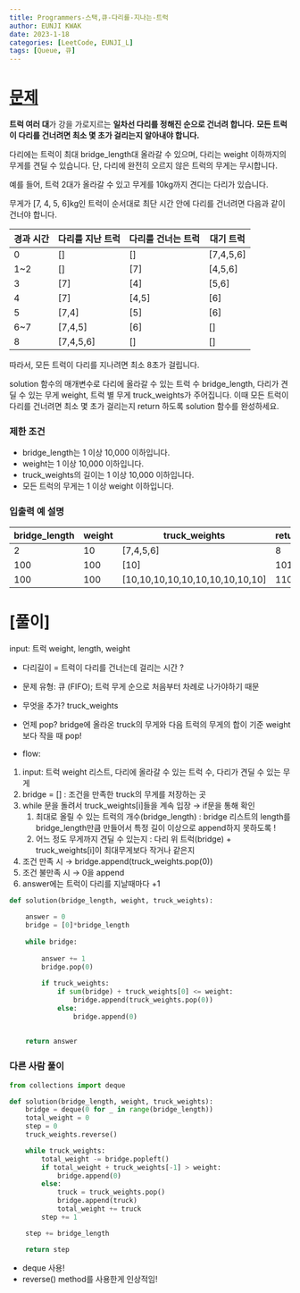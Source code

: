 ```yaml
---
title: Programmers-스택,큐-다리를-지나는-트럭
author: EUNJI KWAK
date: 2023-1-18
categories: [LeetCode, EUNJI_L]
tags: [Queue, 큐]
---
```


# [문제](https://school.programmers.co.kr/learn/courses/30/lessons/42583)

**트럭 여러 대**가 강을 가로지르는 **일차선 다리를 정해진 순으로 건너려 합니다.** **모든 트럭이 다리를 건너려면 최소 몇 초가 걸리는지 알아내야 합니다.**

다리에는 트럭이 최대 bridge_length대 올라갈 수 있으며, 다리는 weight 이하까지의 무게를 견딜 수 있습니다. 단, 다리에 완전히 오르지 않은 트럭의 무게는 무시합니다.

예를 들어, 트럭 2대가 올라갈 수 있고 무게를 10kg까지 견디는 다리가 있습니다.

무게가 [7, 4, 5, 6]kg인 트럭이 순서대로 최단 시간 안에 다리를 건너려면 다음과 같이 건너야 합니다.

| 경과 시간 | 다리를 지난 트럭 | 다리를 건너는 트럭 | 대기 트럭 |
| --- | --- | --- | --- |
| 0 | [] | [] | [7,4,5,6] |
| 1~2 | [] | [7] | [4,5,6] |
| 3 | [7] | [4] | [5,6] |
| 4 | [7] | [4,5] | [6] |
| 5 | [7,4] | [5] | [6] |
| 6~7 | [7,4,5] | [6] | [] |
| 8 | [7,4,5,6] | [] | [] |

따라서, 모든 트럭이 다리를 지나려면 최소 8초가 걸립니다.

solution 함수의 매개변수로 다리에 올라갈 수 있는 트럭 수 bridge_length, 다리가 견딜 수 있는 무게 weight, 트럭 별 무게 truck_weights가 주어집니다. 이때 모든 트럭이 다리를 건너려면 최소 몇 초가 걸리는지 return 하도록 solution 함수를 완성하세요.

### 제한 조건

- bridge_length는 1 이상 10,000 이하입니다.
- weight는 1 이상 10,000 이하입니다.
- truck_weights의 길이는 1 이상 10,000 이하입니다.
- 모든 트럭의 무게는 1 이상 weight 이하입니다.

### 입출력 예 설명

| bridge_length | weight | truck_weights | return |
| --- | --- | --- | --- |
| 2 | 10 | [7,4,5,6] | 8 |
| 100 | 100 | [10] | 101 |
| 100 | 100 | [10,10,10,10,10,10,10,10,10,10] | 110 |

# [풀이]

input: 트럭 weight, length, weight

- 다리길이 = 트럭이 다리를 건너는데 걸리는 시간 ?
- 문제 유형: 큐 (FIFO); 트럭 무게 순으로 처음부터 차례로 나가야하기 때문

- 무엇을 추가? truck_weights

- 언제 pop? bridge에 올라온 truck의 무게와 다음 트럭의 무게의 합이 기준 weight보다 작을 때 pop!

- flow:
1. input: 트럭 weight 리스트, 다리에 올라갈 수 있는 트럭 수, 다리가 견딜 수 있는 무게
2. bridge = [] : 조건을 만족한 truck의 무게를 저장하는 곳
3. while 문을 돌려서 truck_weights[i]들을 계속 입장 → if문을 통해 확인
    1. 최대로 올릴 수 있는 트럭의 개수(bridge_length) : bridge 리스트의 length를 bridge_length만큼 만들어서 특정 길이 이상으로 append하지 못하도록 !
    2. 어느 정도 무게까지 견딜 수 있는지 : 다리 위 트럭(bridge) + truck_weights[i]이 최대무게보다 작거나 같은지
4. 조건 만족 시 → bridge.append(truck_weights.pop(0)) 
5. 조건 불만족 시 → 0을 append
6. answer에는 트럭이 다리를 지날때마다 +1 

```python
def solution(bridge_length, weight, truck_weights):
    
    answer = 0
    bridge = [0]*bridge_length
    
    while bridge:
        
        answer += 1
        bridge.pop(0)
        
        if truck_weights:
            if sum(bridge) + truck_weights[0] <= weight:            
                bridge.append(truck_weights.pop(0))
            else:
                bridge.append(0)
                 
         
    return answer
```

### 다른 사람 풀이

```python
from collections import deque

def solution(bridge_length, weight, truck_weights):
    bridge = deque(0 for _ in range(bridge_length))
    total_weight = 0
    step = 0
    truck_weights.reverse()

    while truck_weights:
        total_weight -= bridge.popleft()
        if total_weight + truck_weights[-1] > weight:
            bridge.append(0)
        else:
            truck = truck_weights.pop()
            bridge.append(truck)
            total_weight += truck
        step += 1

    step += bridge_length

    return step
```

- deque 사용!
- reverse() method를 사용한게 인상적임!
